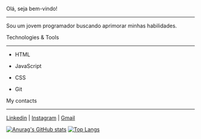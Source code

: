 Olá, seja bem-vindo! 

----------------------

Sou um jovem programador buscando aprimorar minhas habilidades.  



Technologies & Tools

------------------------
  
- HTML
  
- JavaScript
  
- CSS
  
- Git
    


My contacts

------------------------


<a href="https://www.linkedin.com/in/jonatas-santana-65422b1b4">Linkedin</a> | <a href="https://www.instagram.com/jonatasmsantana" target="_blank">Instagram</a> | <a href="mailto:ms.jnts@gmail.com" target="_blank">Gmail</a> 


[![Anurag's GitHub stats](https://github-readme-stats.vercel.app/api?username=jonatasmsantana&show_icons=true&theme=radical)](https://github.com/anuraghazra/github-readme-stats)  [![Top Langs](https://github-readme-stats.vercel.app/api/top-langs/?username=jonatasmsantana)](https://github.com/anuraghazra/github-readme-stats)
